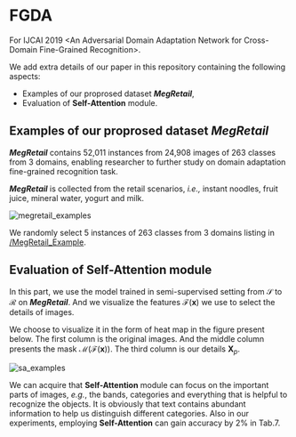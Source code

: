 # FGDA
<script type="text/javascript" src="http://cdn.mathjax.org/mathjax/latest/MathJax.js?config=default"></script>

For IJCAI 2019 &lt;An Adversarial Domain Adaptation Network for Cross-Domain Fine-Grained Recognition>.

We add extra details of our paper in this repository containing the following aspects:
+ Examples of our proprosed dataset ***MegRetail***,
+ Evaluation of **Self-Attention** module.

## Examples of our proprosed dataset ***MegRetail***

***MegRetail*** contains 52,011 instances from 24,908 images of 263 classes from 3 domains, enabling researcher to further study on domain adaptation fine-grained recognition task.

***MegRetail*** is collected from the retail scenarios, *i.e.,* instant noodles, fruit juice, mineral water, yogurt and milk.

![megretail_examples](https://github.com/Anonymous2019IJCAI/FGDA/blob/master/pics/our_examples.png?raw=true)

We randomly select 5 instances of 263 classes from 3 domains listing in [/MegRetail_Example](https://github.com/Anonymous2019IJCAI/FGDA/tree/master/MegRetail_Example).

## Evaluation of Self-Attention module

In this part, we use the model trained in semi-supervised setting from $\mathcal{S}$ to $\mathcal{R}$ on ***MegRetail***. And we visualize the features $\mathcal{F}(\mathbf{x})$ we use to select the details of images.

We choose to visualize it in the form of heat map in the figure present below. The first column is the original images. And the middle column presents the mask $\mathcal{M}(\mathcal{F}(\mathbf{x}))​$.  The third column is our details $\mathbf{X}_p​$.

![sa_examples](https://github.com/Anonymous2019IJCAI/FGDA/blob/master/pics/saansamples.png?raw=true)

We can acquire that **Self-Attention** module can focus on the important parts of images, *e.g.*, the bands, categories and everything that is helpful to recognize the objects. It is obviously that text contains abundant information to help us distinguish different categories. Also in our experiments, employing **Self-Attention** can gain accuracy by 2% in Tab.7.